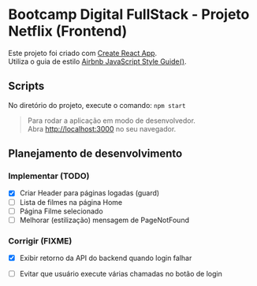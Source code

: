 # Bootcamp Digital FullStack - Projeto Netflix (Frontend)

Este projeto foi criado com [Create React App](https://github.com/facebook/create-react-app).\
Utiliza o guia de estilo [Airbnb JavaScript Style Guide()](https://github.com/airbnb/javascript).


## Scripts

No diretório do projeto, execute o comando: `npm start`

>Para rodar a aplicação em modo de desenvolvedor.\
>Abra [http://localhost:3000](http://localhost:3000) no seu navegador.

## Planejamento de desenvolvimento

### Implementar (TODO)
- [x] Criar Header para páginas logadas (guard)
- [ ] Lista de filmes na página Home
- [ ] Página Filme selecionado
- [ ] Melhorar (estilização) mensagem de PageNotFound

### Corrigir (FIXME)
- [x] Exibir retorno da API do backend quando login falhar
- [ ] Evitar que usuário execute várias chamadas no botão de login 



